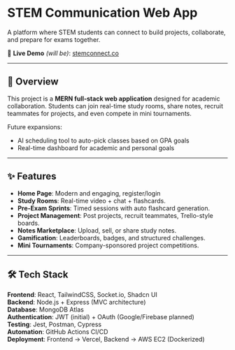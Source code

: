 # STEM Communication Web App  

A platform where STEM students can connect to build projects, collaborate, and prepare for exams together.  

🚀 **Live Demo** *(will be)*: [stemconnect.co](http://stemconnect.co)

---

## 📖 Overview  

This project is a **MERN full-stack web application** designed for academic collaboration. Students can join real-time study rooms, share notes, recruit teammates for projects, and even compete in mini tournaments.  

Future expansions:
- AI scheduling tool to auto-pick classes based on GPA goals  
- Real-time dashboard for academic and personal goals  

---

## ✨ Features  

- **Home Page**: Modern and engaging, register/login
- **Study Rooms**: Real-time video + chat + flashcards.
- **Pre-Exam Sprints**: Timed sessions with auto flashcard generation.  
- **Project Management**: Post projects, recruit teammates, Trello-style boards.  
- **Notes Marketplace**: Upload, sell, or share study notes.
- **Gamification**: Leaderboards, badges, and structured challenges.  
- **Mini Tournaments**: Company-sponsored project competitions.  

---

## 🛠 Tech Stack  

**Frontend**: React, TailwindCSS, Socket.io, Shadcn UI  
**Backend**: Node.js + Express (MVC architecture)  
**Database**: MongoDB Atlas  
**Authentication**: JWT (initial) + OAuth (Google/Firebase planned)  
**Testing**: Jest, Postman, Cypress  
**Automation**: GitHub Actions CI/CD  
**Deployment**: Frontend → Vercel, Backend → AWS EC2 (Dockerized)  


